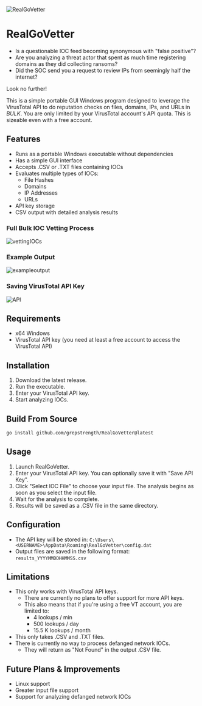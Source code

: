 ![RealGoVetter](https://github.com/user-attachments/assets/bac94e54-1990-41aa-9f60-72f25b98c228)

# RealGoVetter

- Is a questionable IOC feed becoming synonymous with "false positive"? 
- Are you analyzing a threat actor that spent as much time registering domains as they did collecting ransoms? 
- Did the SOC send you a request to review IPs from seemingly half the internet? 

Look no further!

This is a simple portable GUI Windows program designed to leverage the VirusTotal API to do reputation checks on files, domains, IPs, and URLs in *BULK*. You are only limited by your VirusTotal account's API quota. This is sizeable even with a free account. 

## Features

- Runs as a portable Windows executable without dependencies 
- Has a simple GUI interface
- Accepts .CSV or .TXT files containing IOCs
- Evaluates multiple types of IOCs:
  - File Hashes
  - Domains
  - IP Addresses
  - URLs
- API key storage
- CSV output with detailed analysis results

### Full Bulk IOC Vetting Process

![vettingIOCs](https://github.com/user-attachments/assets/8d0b8e97-0f94-4f08-9224-fe1bb7646771)

### Example Output

![exampleoutput](https://github.com/user-attachments/assets/801d523e-dc94-4ed2-919b-ef66518f244e)

### Saving VirusTotal API Key

![API](https://github.com/user-attachments/assets/93a60e1a-fd6c-4f40-a97f-dd3278087422)

## Requirements

- x64 Windows
- VirusTotal API key (you need at least a free account to access the VirusTotal API)

## Installation

1. Download the latest release.
2. Run the executable.
3. Enter your VirusTotal API key.
4. Start analyzing IOCs.

## Build From Source
```bash
go install github.com/grepstrength/RealGoVetter@latest
```
## Usage

1. Launch RealGoVetter.
2. Enter your VirusTotal API key. You can optionally save it with "Save API Key".
3. Click "Select IOC File" to choose your input file. The analysis begins as soon as you select the input file.
4. Wait for the analysis to complete.
5. Results will be saved as a .CSV file in the same directory.

## Configuration

- The API key will be stored in: `C:\Users\<USERNAME>\AppData\Roaming\RealGoVetter\config.dat`
- Output files are saved in the following format: `results_YYYYMMDDHHMMSS.csv`

## Limitations

- This only works with VirusTotal API keys. 
  - There are currently no plans to offer support for more API keys. 
  - This also means that if you're using a free VT account, you are limited to:
    - 4 lookups / min 
    - 500 lookups / day 
    - 15.5 K lookups / month 
- This only takes .CSV and .TXT files. 
- There is currently no way to process defanged network IOCs. 
  - They will return as "Not Found" in the output .CSV file. 

## Future Plans & Improvements

- Linux support
- Greater input file support
- Support for analyzing defanged network IOCs